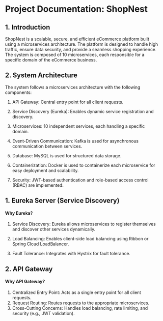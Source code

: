# Project Documentation: ShopNest
## 1. Introduction
ShopNest is a scalable, secure, and efficient eCommerce platform built using a microservices architecture. The platform is designed to handle high traffic, ensure data security, and provide a seamless shopping experience. The system is composed of 10 microservices, each responsible for a specific domain of the eCommerce business.
## 2. System Architecture

The system follows a microservices architecture with the following components:

 1. API Gateway: Central entry point for all client requests.

 2. Service Discovery (Eureka): Enables dynamic service registration and discovery.

 3. Microservices: 10 independent services, each handling a specific domain.

 4. Event-Driven Communication: Kafka is used for asynchronous communication between services.

 5. Database: MySQL is used for structured data storage.

 6. Containerization: Docker is used to containerize each microservice for easy deployment and scalability.

 7. Security: JWT-based authentication and role-based access control (RBAC) are implemented.
 ## 1. Eureka Server (Service Discovery)

#### Why Eureka?

1. Service Discovery: Eureka allows microservices to register themselves and discover other services dynamically.

2. Load Balancing: Enables client-side load balancing using Ribbon or Spring Cloud LoadBalancer.

3. Fault Tolerance: Integrates with Hystrix for fault tolerance.
## 2. API Gateway

#### Why API Gateway?

 1. Centralized Entry Point: Acts as a single entry point for all client requests.
 2. Request Routing: Routes requests to the appropriate microservices.
 3. Cross-Cutting Concerns: Handles load balancing, rate limiting, and security (e.g., JWT validation).
